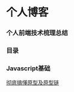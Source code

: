# 个人博客

### 个人前端技术梳理总结

### 目录

### Javascript基础
[彻底搞懂原型及原型链](https://github.com/salen-ma/Blog/issues/1)